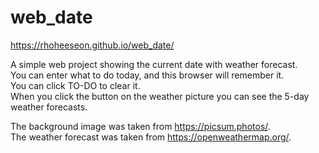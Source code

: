 # web_date

https://rhoheeseon.github.io/web_date/

A simple web project showing the current date with weather forecast.  
You can enter what to do today, and this browser will remember it.  
You can click TO-DO to clear it.  
When you click the button on the weather picture you can see the 5-day weather forecasts.


The background image was taken from https://picsum.photos/.  
The weather forecast was taken from https://openweathermap.org/.
